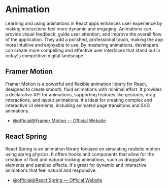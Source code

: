 # Animation

Learning and using animations in React apps enhances user experience by making interactions feel more dynamic and engaging. Animations can provide visual feedback, guide user attention, and improve the overall flow of the application. They add a polished, professional touch, making the app more intuitive and enjoyable to use. By mastering animations, developers can create more compelling and effective user interfaces that stand out in today's competitive digital landscape.

## Framer Motion

Framer Motion is a powerful and flexible animation library for React, designed to create smooth, fluid animations with minimal effort. It provides a declarative API for animations, supporting features like gestures, drag interactions, and layout animations. It's ideal for creating complex and interactive UI elements, including animated page transitions and SVG animations.

- [@official@Framer Motion — Official Website](https://www.framer.com/motion/introduction/)

## React Spring

React Spring is an animation library focused on simulating realistic motion using spring physics. It offers hooks and components that allow for the creation of fluid and natural-looking animations, such as draggable elements and parallax effects. It's great for dynamic and interactive animations that feel natural and responsive.

- [@official@React Spring — Official Website](https://www.react-spring.dev/)

